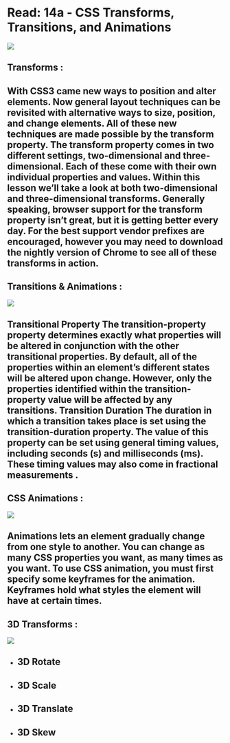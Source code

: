 # **Read: 14a - CSS Transforms, Transitions, and Animations**
![](https://miro.medium.com/max/1400/1*spiB7DFGUs_-2HOo589Eug.png)

## **Transforms :**

## With CSS3 came new ways to position and alter elements. Now general layout techniques can be revisited with alternative ways to size, position, and change elements. All of these new techniques are made possible by the transform property. The transform property comes in two different settings, two-dimensional and three-dimensional. Each of these come with their own individual properties and values. Within this lesson we’ll take a look at both two-dimensional and three-dimensional transforms. Generally speaking, browser support for the transform property isn’t great, but it is getting better every day. For the best support vendor prefixes are encouraged, however you may need to download the nightly version of Chrome to see all of these transforms in action.

## **Transitions & Animations :**
![](https://miro.medium.com/max/1000/0*z-NzK5spBWCM5gp_.jpg)

## Transitional Property The transition-property property determines exactly what properties will be altered in conjunction with the other transitional properties. By default, all of the properties within an element’s different states will be altered upon change. However, only the properties identified within the transition-property value will be affected by any transitions. Transition Duration The duration in which a transition takes place is set using the transition-duration property. The value of this property can be set using general timing values, including seconds (s) and milliseconds (ms). These timing values may also come in fractional measurements .

## **CSS Animations :**
![](https://www.pc-koubou.jp/magazine/wp-content/uploads/2019/08/css_animation_main.png)

## Animations lets an element gradually change from one style to another. You can change as many CSS properties you want, as many times as you want. To use CSS animation, you must first specify some keyframes for the animation. Keyframes hold what styles the element will have at certain times.


## **3D Transforms :**
![](https://i.ytimg.com/vi/bPF156ZvgAM/maxresdefault.jpg)

+ ## 3D Rotate

+ ## 3D Scale

+ ## 3D Translate

+ ## 3D Skew